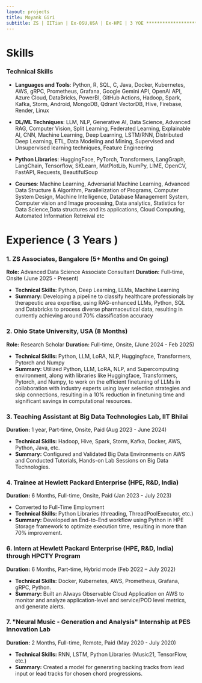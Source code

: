 ```yaml
---
layout: projects
title: Moyank Giri
subtitle: ZS | IITian | Ex-OSU,USA | Ex-HPE | 3 YOE ************************************************ Adv DS Associate Consultant @ ZS, Alumni of IIT, 2YOE, Ex Scho @ OSU-US, Ex-HPE, MTech-DSAI, BTech-CSE & 4 publications incl A-rated conf, Skilled in ML, NLP, DS, GenAI & EdgeAI etc
---
```

# Skills
### Technical Skills

* **Languages and Tools**: Python, R, SQL, C, Java, Docker, Kubernetes, AWS, gRPC, Prometheus, Grafana, Google Gemini API, OpenAI API, Azure Cloud, DataBricks, PowerBI, GitHub Actions, Hadoop, Spark, Kafka, Storm, Android, MongoDB, Qdrant VectorDB, Hive, Firebase, Render, Linux  

* **DL/ML Techniques**: LLM, NLP, Generative AI, Data Science, Advanced RAG, Computer Vision, Split Learning, Federated Learning, Explainable AI, CNN, Machine Learning, Deep Learning, LSTM/RNN, Distributed Deep Learning, ETL, Data Modeling and Mining, Supervised and Unsupervised learning techniques, Feature Engineering  

* **Python Libraries**: HuggingFace, PyTorch, Transformers, LangGraph, LangChain, Tensorflow, SKLearn, MatPlotLib, NumPy, LIME, OpenCV, FastAPI, Requests, BeautifulSoup  

* **Courses**: Machine Learning, Adversarial Machine Learning, Advanced Data Structure & Algorithm, Parallelization of Programs, Computer System Design, Machine Intelligence, Database Management System, Computer vision and Image processing, Data analytics, Statistics for Data Science,Data structures and its applications, Cloud Computing, Automated Information Retreival etc

# Experience ( 3 Years )

### 1. ZS Associates, Bangalore (5+ Months and On going)
**Role:** Advanced Data Science Associate Consultant
**Duration:** Full-time, Onsite (June 2025 - Present)
- **Technical Skills:** Python, Deep Learning, LLMs, Machine Learning
- **Summary:** Developing a pipeline to classify healthcare professionals by therapeutic area expertise, using RAG-enhanced LLMs, Python, SQL and Databricks to process diverse pharmaceutical data, resulting in currently achieving around 70% classification accuracy  

### 2. Ohio State University, USA (8 Months)
**Role:** Research Scholar 
**Duration:** Full-time, Onsite, (June 2024 - Feb 2025)  
- **Technical Skills:** Python, LLM, LoRA, NLP, Huggingface, Transformers, Pytorch and Numpy  
- **Summary:** Utilized Python, LLM, LoRA, NLP, and Supercomputing environment, along with libraries like Huggingface, Transformers, Pytorch, and Numpy, to work on the efficient finetuning of LLMs in collaboration with industry experts using layer selection strategies and skip connections, resulting in a 10% reduction in finetuning time and significant savings in computational resources.  

### 3. Teaching Assistant at Big Data Technologies Lab, IIT Bhilai
**Duration:** 1 year, Part-time, Onsite, Paid (Aug 2023 - June 2024)
- **Technical Skills:** Hadoop, Hive, Spark, Storm, Kafka, Docker, AWS, Python, Java, etc.
- **Summary:** Configured and Validated Big Data Environments on AWS and Conducted Tutorials, Hands-on Lab Sessions on Big Data Technologies.

### 4. Trainee at Hewlett Packard Enterprise (HPE, R&D, India)
**Duration:** 6 Months, Full-time, Onsite, Paid (Jan 2023 - July 2023)
- Converted to Full-Time Employment
- **Technical Skills:** Python Libraries (threading, ThreadPoolExecutor, etc.)
- **Summary:** Developed an End-to-End workflow using Python in HPE Storage framework to optimize execution time, resulting in more than 70% improvement.


### 6. Intern at Hewlett Packard Enterprise (HPE, R&D, India) through HPCTY Program
**Duration:** 6 Months, Part-time, Hybrid mode (Feb 2022 – July 2022)
- **Technical Skills:** Docker, Kubernetes, AWS, Prometheus, Grafana, gRPC, Python.
- **Summary:** Built an Always Observable Cloud Application on AWS to monitor and analyze application-level and service/POD level metrics, and generate alerts.

### 7. "Neural Music - Generation and Analysis" Internship at PES Innovation Lab
**Duration:** 2 Months, Full-time, Remote, Paid (May 2020 - July 2020)
- **Technical Skills:** RNN, LSTM, Python Libraries (Music21, TensorFlow, etc.)
- **Summary:** Created a model for generating backing tracks from lead input or lead tracks for chosen chord progressions.
